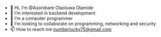 - 👋 Hi, I’m @Asonibare Olaoluwa Olamide
- 👀 I’m interested in backend development
- 🌱 I’m a computer programmer
- 💞️ I’m looking to collaborate on programming, networking and security
- 📫 How to reach me numberlucky75@gmail.com

<!---
Asonibare/Asonibare is a ✨ special ✨ repository because its `README.md` (this file) appears on your GitHub profile.
You can click the Preview link to take a look at your changes.
--->
